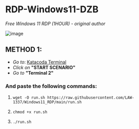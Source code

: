 # RDP-Windows11-DZB
*Free* *Windows* *11* *RDP* *(1HOUR)* *-* *original* *author*


![image](https://user-images.githubusercontent.com/81195510/127259150-fb463e83-f983-4505-a497-5ca4dd1927a8.png)

## METHOD 1:

- *Go* *to*: [Katacoda Terminal](https://www.katacoda.com/openshift/courses/subsystems/container-internals-lab-2-0-part-1)
- *Click* *on* **"START SCENARIO"**
- *Go* *to* **"Terminal 2"**

### And paste the following commands:

1. `wget -O run.sh https://raw.githubusercontent.com/LAW-1337/Windows11_RDP/main/run.sh`

2. `chmod +x run.sh`

3. `./run.sh`
